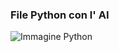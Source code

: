 ### File Python con l' AI

![Immagine Python](https://www.imparareaprogrammare.it/images/resources/learn/programmare-in-linguaggio-python.png)